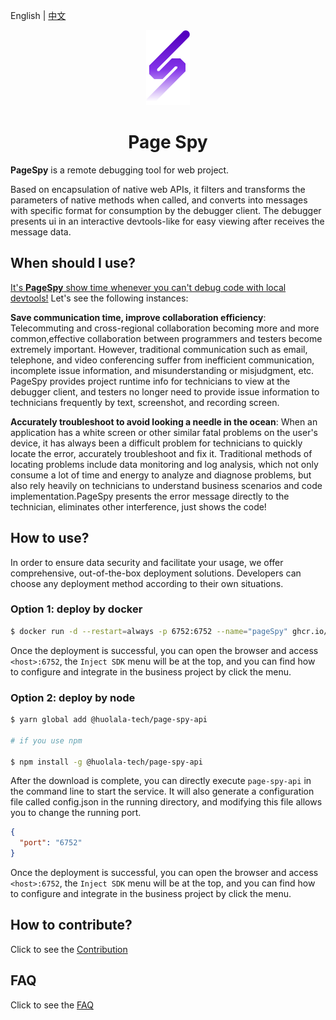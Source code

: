 [page-spy]: https://github.com/HuolalaTech/page-spy.git 'page-spy'

English | [中文](./README.md)

<p align="center">
  <img src="./logo.svg" height="120" />
</p>

<h1 align="center">Page Spy</h1>

**PageSpy** is a remote debugging tool for web project.

Based on encapsulation of native web APIs, it filters and transforms the parameters of native methods when called, and converts into messages with specific format for consumption by the debugger client. The debugger presents ui in an interactive devtools-like for easy viewing after receives the message data.

## When should I use?

<u>It's **PageSpy** show time whenever you can't debug code with local devtools!</u> Let's see the following instances:

**Save communication time, improve collaboration efficiency**: Telecommuting and cross-regional collaboration becoming more and more common,effective collaboration between programmers and testers become extremely important. However, traditional communication such as email, telephone, and video conferencing suffer from inefficient communication, incomplete issue information, and misunderstanding or misjudgment, etc. PageSpy provides project runtime info for technicians to view at the debugger client, and testers no longer need to provide issue information to technicians frequently by text, screenshot, and recording screen.

**Accurately troubleshoot to avoid looking a needle in the ocean**: When an application has a white screen or other similar fatal problems on the user's device, it has always been a difficult problem for technicians to quickly locate the error, accurately troubleshoot and fix it. Traditional methods of locating problems include data monitoring and log analysis, which not only consume a lot of time and energy to analyze and diagnose problems, but also rely heavily on technicians to understand business scenarios and code implementation.PageSpy presents the error message directly to the technician, eliminates other interference, just shows the code!

## How to use?

In order to ensure data security and facilitate your usage, we offer comprehensive, out-of-the-box deployment solutions. Developers can choose any deployment method according to their own situations.

### Option 1: deploy by docker

```bash
$ docker run -d --restart=always -p 6752:6752 --name="pageSpy" ghcr.io/huolalatech/page-spy-web:release
```

Once the deployment is successful, you can open the browser and access `<host>:6752`, the `Inject SDK` menu will be at the top, and you can find how to configure and integrate in the business project by click the menu.

### Option 2: deploy by node

```bash
$ yarn global add @huolala-tech/page-spy-api

# if you use npm

$ npm install -g @huolala-tech/page-spy-api
```

After the download is complete, you can directly execute `page-spy-api` in the command line to start the service.
It will also generate a configuration file called config.json in the running directory, and modifying this file allows you to change the running port.

```json
{
  "port": "6752"
}
```

Once the deployment is successful, you can open the browser and access `<host>:6752`, the `Inject SDK` menu will be at the top, and you can find how to configure and integrate in the business project by click the menu.

## How to contribute?

Click to see the [Contribution](./CONTRIBUTING_EN.md)

## FAQ

Click to see the [FAQ](./wiki/FAQ)
